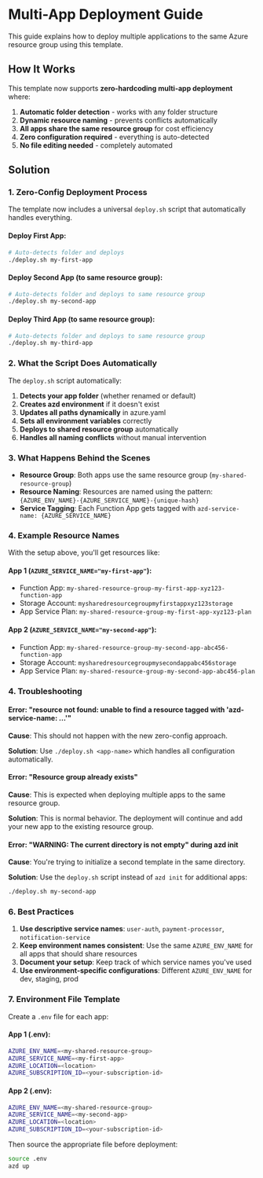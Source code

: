 # Multi-App Deployment Guide

This guide explains how to deploy multiple applications to the same Azure resource group using this template.

## How It Works

This template now supports **zero-hardcoding multi-app deployment** where:
1. **Automatic folder detection** - works with any folder structure
2. **Dynamic resource naming** - prevents conflicts automatically  
3. **All apps share the same resource group** for cost efficiency
4. **Zero configuration required** - everything is auto-detected
5. **No file editing needed** - completely automated

## Solution

### 1. Zero-Config Deployment Process

The template now includes a universal `deploy.sh` script that automatically handles everything.

#### Deploy First App:
```bash
# Auto-detects folder and deploys
./deploy.sh my-first-app
```

#### Deploy Second App (to same resource group):
```bash
# Auto-detects folder and deploys to same resource group
./deploy.sh my-second-app
```

#### Deploy Third App (to same resource group):
```bash
# Auto-detects folder and deploys to same resource group  
./deploy.sh my-third-app
```

### 2. What the Script Does Automatically

The `deploy.sh` script automatically:
1. **Detects your app folder** (whether renamed or default)
2. **Creates azd environment** if it doesn't exist
3. **Updates all paths dynamically** in azure.yaml
4. **Sets all environment variables** correctly
5. **Deploys to shared resource group** automatically
6. **Handles all naming conflicts** without manual intervention

### 3. What Happens Behind the Scenes

- **Resource Group**: Both apps use the same resource group (`my-shared-resource-group`)
- **Resource Naming**: Resources are named using the pattern: `{AZURE_ENV_NAME}-{AZURE_SERVICE_NAME}-{unique-hash}`
- **Service Tagging**: Each Function App gets tagged with `azd-service-name: {AZURE_SERVICE_NAME}`

### 4. Example Resource Names

With the setup above, you'll get resources like:

#### App 1 (`AZURE_SERVICE_NAME="my-first-app"`):
- Function App: `my-shared-resource-group-my-first-app-xyz123-function-app`
- Storage Account: `mysharedresourcegroupmyfirstappxyz123storage`
- App Service Plan: `my-shared-resource-group-my-first-app-xyz123-plan`

#### App 2 (`AZURE_SERVICE_NAME="my-second-app"`):
- Function App: `my-shared-resource-group-my-second-app-abc456-function-app`
- Storage Account: `mysharedresourcegroupmysecondappabc456storage`
- App Service Plan: `my-shared-resource-group-my-second-app-abc456-plan`

### 4. Troubleshooting

#### Error: "resource not found: unable to find a resource tagged with 'azd-service-name: ...'"

**Cause**: This should not happen with the new zero-config approach.

**Solution**: Use `./deploy.sh <app-name>` which handles all configuration automatically.

#### Error: "Resource group already exists"

**Cause**: This is expected when deploying multiple apps to the same resource group.

**Solution**: This is normal behavior. The deployment will continue and add your new app to the existing resource group.

#### Error: "WARNING: The current directory is not empty" during azd init

**Cause**: You're trying to initialize a second template in the same directory.

**Solution**: Use the `deploy.sh` script instead of `azd init` for additional apps:
```bash
./deploy.sh my-second-app
```

### 6. Best Practices

1. **Use descriptive service names**: `user-auth`, `payment-processor`, `notification-service`
2. **Keep environment names consistent**: Use the same `AZURE_ENV_NAME` for all apps that should share resources
3. **Document your setup**: Keep track of which service names you've used
4. **Use environment-specific configurations**: Different `AZURE_ENV_NAME` for dev, staging, prod

### 7. Environment File Template

Create a `.env` file for each app:

#### App 1 (.env):
```bash
AZURE_ENV_NAME=<my-shared-resource-group>
AZURE_SERVICE_NAME=<my-first-app>
AZURE_LOCATION=<location>
AZURE_SUBSCRIPTION_ID=<your-subscription-id>
```

#### App 2 (.env):
```bash
AZURE_ENV_NAME=<my-shared-resource-group>
AZURE_SERVICE_NAME=<my-second-app>
AZURE_LOCATION=<location>
AZURE_SUBSCRIPTION_ID=<your-subscription-id>
```

Then source the appropriate file before deployment:
```bash
source .env
azd up
```
